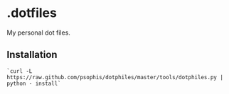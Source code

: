 # .dotfiles

My personal dot files.

## Installation

    `curl -L https://raw.github.com/psophis/dotphiles/master/tools/dotphiles.py | python - install`


